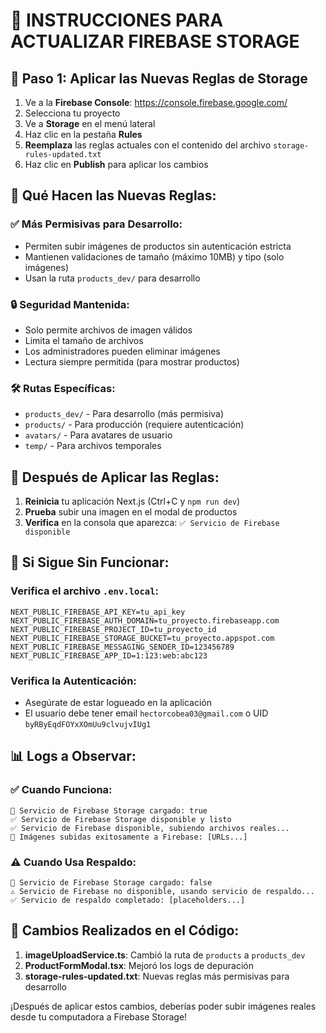 # 🔧 INSTRUCCIONES PARA ACTUALIZAR FIREBASE STORAGE

## 📝 **Paso 1: Aplicar las Nuevas Reglas de Storage**

1. Ve a la **Firebase Console**: https://console.firebase.google.com/
2. Selecciona tu proyecto
3. Ve a **Storage** en el menú lateral
4. Haz clic en la pestaña **Rules**
5. **Reemplaza** las reglas actuales con el contenido del archivo `storage-rules-updated.txt`
6. Haz clic en **Publish** para aplicar los cambios

## 🎯 **Qué Hacen las Nuevas Reglas:**

### ✅ **Más Permisivas para Desarrollo:**
- Permiten subir imágenes de productos sin autenticación estricta
- Mantienen validaciones de tamaño (máximo 10MB) y tipo (solo imágenes)
- Usan la ruta `products_dev/` para desarrollo

### 🔒 **Seguridad Mantenida:**
- Solo permite archivos de imagen válidos
- Limita el tamaño de archivos
- Los administradores pueden eliminar imágenes
- Lectura siempre permitida (para mostrar productos)

### 🛠️ **Rutas Específicas:**
- `products_dev/` - Para desarrollo (más permisiva)
- `products/` - Para producción (requiere autenticación)
- `avatars/` - Para avatares de usuario
- `temp/` - Para archivos temporales

## 🚀 **Después de Aplicar las Reglas:**

1. **Reinicia** tu aplicación Next.js (Ctrl+C y `npm run dev`)
2. **Prueba** subir una imagen en el modal de productos
3. **Verifica** en la consola que aparezca: `✅ Servicio de Firebase disponible`

## 🐛 **Si Sigue Sin Funcionar:**

### Verifica el archivo `.env.local`:
```env
NEXT_PUBLIC_FIREBASE_API_KEY=tu_api_key
NEXT_PUBLIC_FIREBASE_AUTH_DOMAIN=tu_proyecto.firebaseapp.com
NEXT_PUBLIC_FIREBASE_PROJECT_ID=tu_proyecto_id
NEXT_PUBLIC_FIREBASE_STORAGE_BUCKET=tu_proyecto.appspot.com
NEXT_PUBLIC_FIREBASE_MESSAGING_SENDER_ID=123456789
NEXT_PUBLIC_FIREBASE_APP_ID=1:123:web:abc123
```

### Verifica la Autenticación:
- Asegúrate de estar logueado en la aplicación
- El usuario debe tener email `hectorcobea03@gmail.com` o UID `byRByEqdFOYxXOmUu9clvujvIUg1`

## 📊 **Logs a Observar:**

### ✅ **Cuando Funciona:**
```
🔄 Servicio de Firebase Storage cargado: true
✅ Servicio de Firebase Storage disponible y listo
✅ Servicio de Firebase disponible, subiendo archivos reales...
🎉 Imágenes subidas exitosamente a Firebase: [URLs...]
```

### ⚠️ **Cuando Usa Respaldo:**
```
🔄 Servicio de Firebase Storage cargado: false
⚠️ Servicio de Firebase no disponible, usando servicio de respaldo...
✅ Servicio de respaldo completado: [placeholders...]
```

## 🔄 **Cambios Realizados en el Código:**

1. **imageUploadService.ts**: Cambió la ruta de `products` a `products_dev`
2. **ProductFormModal.tsx**: Mejoró los logs de depuración
3. **storage-rules-updated.txt**: Nuevas reglas más permisivas para desarrollo

¡Después de aplicar estos cambios, deberías poder subir imágenes reales desde tu computadora a Firebase Storage!
